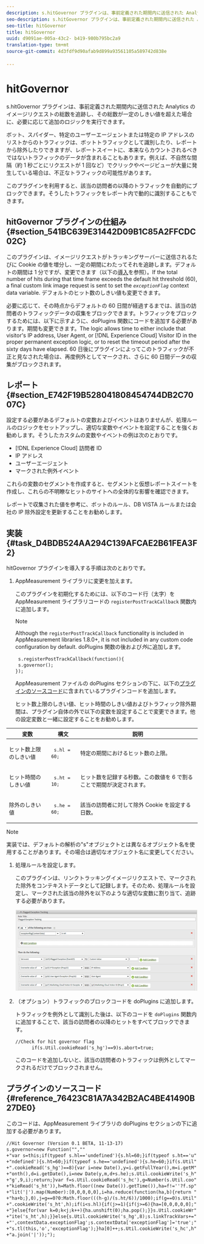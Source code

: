```yaml
---
description: s.hitGovernor プラグインは、事前定義された期間内に送信された Analytics のイメージリクエストの総数を追跡し、その総数が一定のしきい値を超えた場合に、必要に応じて追加のロジックを実行できます。
seo-description: s.hitGovernor プラグインは、事前定義された期間内に送信された Analytics のイメージリクエストの総数を追跡し、その総数が一定のしきい値を超えた場合に、必要に応じて追加のロジックを実行できます。
seo-title: hitGovernor
title: hitGovernor
uuid: d9091ae-005a-43c2- b419-980b795bc2a9
translation-type: tm+mt
source-git-commit: 4d3fdf9d90afab9d899a93561105a589742d838e

---
```



# hitGovernor

s.hitGovernor プラグインは、事前定義された期間内に送信された Analytics のイメージリクエストの総数を追跡し、その総数が一定のしきい値を超えた場合に、必要に応じて追加のロジックを実行できます。

ボット、スパイダー、特定のユーザーエージェントまたは特定の IP アドレスのリストからのトラフィックは、ボットトラフィックとして識別したり、レポートから除外したりできますが、レポートスイートに、本来ならカウントされるべきではないトラフィックのデータが含まれることもあります。例えば、不自然な間隔（約 1 秒ごとにリクエストが 1 回など）でクリックやページビューが大量に発生している場合は、不正なトラフィックの可能性があります。

このプラグインを利用すると、該当の訪問者の以降のトラフィックを自動的にブロックできます。そうしたトラフィックをレポート内で動的に識別することもできます。

## hitGovernor プラグインの仕組み {#section_541BC639E31442D09B1C85A2FFCDC02C}

このプラグインは、イメージリクエストがトラッキングサーバーに送信されるたびに Cookie の値を増分し、一定の期間にわたってそれを追跡します。デフォルトの期間は 1 分ですが、変更できます（以下の[導入](../../../implement/js-implementation/plugins/hitgovernor.md#task_D4BDB524AA294C139AFCAE2B61FEA3F2)を参照）。If the total number of hits during that time frame exceeds the default hit threshold (60), a final custom link image request is sent to set the *`exceptionFlag`* context data variable. デフォルトのヒット数のしきい値も変更できます。

必要に応じて、その時点からデフォルトの 60 日間が経過するまでは、該当の訪問者のトラフィックデータの収集をブロックできます。トラフィックをブロックするためには、以下に示すように、doPlugins 関数にコードを追加する必要があります。期間も変更できます。The logic allows time to either include that visitor's IP address, User Agent, or [!DNL Experience Cloud] Visitor ID in the proper permanent exception logic, or to reset the timeout period after the sixty days have elapsed. 60 日後にプラグインによってこのトラフィックが不正と見なされた場合は、再度例外としてマークされ、さらに 60 日間データの収集がブロックされます。

## レポート {#section_E742F19B528041808454744DB2C7007C}

設定する必要があるデフォルトの変数およびイベントはありませんが、処理ルールのロジックをセットアップし、適切な変数やイベントを設定することを強くお勧めします。そうしたカスタムの変数やイベントの例は次のとおりです。

* [!DNL Experience Cloud] 訪問者 ID
* IP アドレス
* ユーザーエージェント
* マークされた例外イベント

これらの変数のセグメントを作成すると、セグメントと仮想レポートスイートを作成し、これらの不明瞭なヒットのサイトへの全体的な影響を確認できます。

レポートで収集された値を参考に、ボットのルール、DB VISTA ルールまたは会社の IP 除外設定を更新することをお勧めします。

## 実装 {#task_D4BDB524AA294C139AFCAE2B61FEA3F2}

hitGovernor プラグインを導入する手順は次のとおりです。

1. AppMeasurement ライブラリに変更を加えます。

   このプラグインを初期化するためには、以下のコード行（太字）を AppMeasurement ライブラリコードの `registerPostTrackCallback` 関数内に追加します。

   >[!NOTE]
   >
   >Although the `registerPostTrackCallback` functionality is included in AppMeasurement libraries 1.8.0+, it is not included in any custom code configuration by default. doPlugins 関数の後および&#x200B;*外*&#x200B;に追加します。

   ```
    s.registerPostTrackCallback(function(){ 
    s.governor();
   }); 
   ```

   AppMeasurement ファイルの doPlugins セクションの下に、以下の[プラグインのソースコード](../../../implement/js-implementation/plugins/hitgovernor.md#reference_76423C81A7A342B2AC4BE41490B27DE0)に含まれているプラグインコードを追加します。

   ヒット数上限のしきい値、ヒット時間のしきい値およびトラフィック除外期間は、プラグイン自体の外で以下の変数を設定することで変更できます。他の設定変数と一緒に設定することをお勧めします。

<table id="table_9959A40F5F0B40B39DB86E21D03E25FD"> 
 <thead> 
  <tr> 
   <th colname="col1" class="entry"> 変数 </th> 
   <th colname="col2" class="entry"> 構文 </th> 
   <th colname="col3" class="entry"> 説明 </th> 
  </tr> 
 </thead>
 <tbody> 
  <tr> 
   <td colname="col1"> <p>ヒット数上限のしきい値 </p> </td> 
   <td colname="col2"> <p> <code> s.hl = 60; </code> </p> </td> 
   <td colname="col3"> <p>特定の期間におけるヒット数の上限。 </p> </td> 
  </tr> 
  <tr> 
   <td colname="col1"> <p>ヒット時間のしきい値 </p> </td> 
   <td colname="col2"> <p> <code> s.ht = 10; </code> </p> </td> 
   <td colname="col3"> <p>ヒット数を記録する秒数。この数値を 6 で割ることで期間が決定されます。 </p> </td> 
  </tr> 
  <tr> 
   <td colname="col1"> <p>除外のしきい値 </p> </td> 
   <td colname="col2"> <p> <code> s.he = 60; </code> </p> </td> 
   <td colname="col3"> <p>該当の訪問者に対して除外 Cookie を設定する日数。 </p> </td> 
  </tr> 
 </tbody> 
</table>

>[!NOTE]
>
>実装では、デフォルトの解析の"s"オブジェクトとは異なるオブジェクト名を使用することがあります。その場合は適切なオブジェクト名に変更してください。

1. 処理ルールを設定します。

   このプラグインは、リンクトラッキングイメージリクエストで、マークされた除外をコンテキストデータとして記録します。そのため、処理ルールを設定し、マークされた該当の除外を以下のような適切な変数に割り当て、追跡する必要があります。

   ![](assets/hitgov-config.png)

1. （オプション）トラフィックのブロックコードを doPlugins に追加します。

   トラフィックを例外として識別した後は、以下のコードを `doPlugins` 関数内に追加することで、該当の訪問者の以降のヒットをすべてブロックできます。

   ```
   //Check for hit governor flag 
         if(s.Util.cookieRead('s_hg')==9)s.abort=true;
   ```

   このコードを追加しないと、該当の訪問者のトラフィックは例外としてマークされるだけでブロックされません。

## プラグインのソースコード {#reference_76423C81A7A342B2AC4BE41490B27DE0}

このコードは、AppMeasurement ライブラリの doPlugins セクションの下に追加する必要があります。

```
//Hit Governor (Version 0.1 BETA, 11-13-17) 
s.governor=new Function("","" 
+"var s=this;if(typeof s.hl=='undefined'){s.hl=60;}if(typeof s.ht=='u" 
+"ndefined'){s.ht=60;}if(typeof s.he=='undefined'){s.he=60;}if(s.Util" 
+".cookieRead('s_hg')==8){var i=new Date(),y=i.getFullYear(),m=i.getM" 
+"onth(),d=i.getDate(),i=new Date(y,m,d+s.he);s.Util.cookieWrite('s_h" 
+"g',9,i);return;}var f=s.Util.cookieRead('s_hc'),g=Number(s.Util.coo" 
+"kieRead('s_ht')),h=Math.floor((new Date()).getTime()),ha=f!=''?f.sp" 
+"lit('|').map(Number):[0,0,0,0,0],i=ha.reduce(function(ha,b){return " 
+"ha+b;},0),j=g==0?0:Math.floor(((h-g)/(s.ht/6))/1000);if(g==0)s.Util" 
+".cookieWrite('s_ht',h);if(i<s.hl){if(j>=1){if(j>=6){ha=[0,0,0,0,0];" 
+"}else{for(var k=0;k<j;k++){ha.unshift(0);ha.pop();}}s.Util.cookieWr" 
+"ite('s_ht',h);}}else{s.Util.cookieWrite('s_hg',8);s.linkTrackVars+=" 
+"',contextData.exceptionFlag';s.contextData['exceptionFlag']='true';" 
+"s.tl(this,'o','exceptionFlag');}ha[0]++;s.Util.cookieWrite('s_hc',h" 
+"a.join('|'));"); 
```

